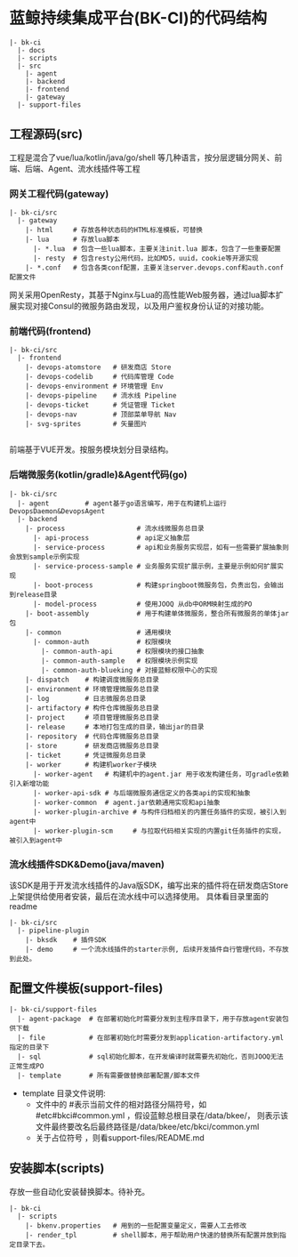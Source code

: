 # 蓝鲸持续集成平台(BK-CI)的代码结构


```
|- bk-ci
  |- docs  
  |- scripts
  |- src
    |- agent
    |- backend
    |- frontend
    |- gateway
  |- support-files
```

## 工程源码(src)

工程是混合了vue/lua/kotlin/java/go/shell 等几种语言，按分层逻辑分网关、前端、后端、Agent、流水线插件等工程

### 网关工程代码(gateway)

```
|- bk-ci/src
  |- gateway
    |- html     # 存放各种状态码的HTML标准模板，可替换
    |- lua      # 存放lua脚本
      |- *.lua  # 包含一些lua脚本，主要关注init.lua 脚本，包含了一些重要配置
      |- resty  # 包含resty公用代码，比如MD5，uuid，cookie等开源实现
    |- *.conf   # 包含各类conf配置，主要关注server.devops.conf和auth.conf配置文件
```

网关采用OpenResty，其基于Nginx与Lua的高性能Web服务器，通过lua脚本扩展实现对接Consul的微服务路由发现，以及用户鉴权身份认证的对接功能。 



### 前端代码(frontend)
```
|- bk-ci/src
  |- frontend
    |- devops-atomstore   # 研发商店 Store
    |- devops-codelib     # 代码库管理 Code
    |- devops-environment # 环境管理 Env
    |- devops-pipeline    # 流水线 Pipeline
    |- devops-ticket      # 凭证管理 Ticket
    |- devops-nav         # 顶部菜单导航 Nav
    |- svg-sprites        # 矢量图片
      
```

前端基于VUE开发。按服务模块划分目录结构。




### 后端微服务(kotlin/gradle)&Agent代码(go)

```
|- bk-ci/src
  |- agent         # agent基于go语言编写，用于在构建机上运行DevopsDaemon&DevopsAgent
  |- backend
    |- process                  # 流水线微服务总目录
      |- api-process            # api定义抽象层
      |- service-process        # api和业务服务实现层，如有一些需要扩展抽象则会放到sample示例实现
      |- service-process-sample # 业务服务实现扩展示例，主要是示例如何扩展实现
      |- boot-process           # 构建springboot微服务包，负责出包，会输出到release目录
      |- model-process          # 使用JOOQ 从db中ORM映射生成的PO
    |- boot-assembly            # 用于构建单体微服务，整合所有微服务的单体jar包
    |- common                   # 通用模块
      |- common-auth            # 权限模块
        |- common-auth-api      # 权限模块的接口抽象
        |- common-auth-sample   # 权限模块示例实现
        |- common-auth-blueking # 对接蓝鲸权限中心的实现
    |- dispatch    # 构建调度微服务总目录
    |- environment # 环境管理微服务总目录
    |- log         # 日志微服务总目录
    |- artifactory # 构件仓库微服务总目录
    |- project     # 项目管理微服务总目录
    |- release     # 本地打包生成的目录，输出jar的目录
    |- repository  # 代码仓库微服务总目录
    |- store       # 研发商店微服务总目录
    |- ticket      # 凭证微服务总目录
    |- worker      # 构建机worker子模块
      |- worker-agent   # 构建机中的agent.jar 用于收发构建任务，可gradle依赖引入新增功能
      |- worker-api-sdk # 与后端微服务通信定义的各类api的实现和抽象
      |- worker-common  # agent.jar依赖通用实现和api抽象
      |- worker-plugin-archive # 与构件归档相关的内置任务插件的实现，被引入到agent中
      |- worker-plugin-scm     # 与拉取代码相关实现的内置git任务插件的实现，被引入到agent中
```



### 流水线插件SDK&Demo(java/maven)

该SDK是用于开发流水线插件的Java版SDK，编写出来的插件将在研发商店Store上架提供给使用者安装，最后在流水线中可以选择使用。 具体看目录里面的readme


```
|- bk-ci/src
  |- pipeline-plugin
    |- bksdk    # 插件SDK
    |- demo     # 一个流水线插件的starter示例, 后续开发插件自行管理代码，不存放到此处。
```

## 配置文件模板(support-files)

```
|- bk-ci/support-files
  |- agent-package  # 在部署初始化时需要分发到主程序目录下，用于存放agent安装包供下载
  |- file           # 在部署初始化时需要分发到application-artifactory.yml指定的目录下
  |- sql            # sql初始化脚本，在开发编译时就需要先初始化，否则JOOQ无法正常生成PO
  |- template       # 所有需要做替换部署配置/脚本文件
```

- template 目录文件说明:
  - 文件中的 #表示当前文件的相对路径分隔符号，如#etc#bkci#common.yml   ，假设蓝鲸总根目录在/data/bkee/， 则表示该文件最终要改名后最终路径是/data/bkee/etc/bkci/common.yml
  - 关于占位符号 ，则看support-files/README.md

## 安装脚本(scripts)

存放一些自动化安装替换脚本。待补充。

```
|- bk-ci
  |- scripts
    |- bkenv.properties   # 用到的一些配置变量定义，需要人工去修改 
    |- render_tpl         # shell脚本，用于帮助用户快速的替换所有配置并放到指定目录下去。
```